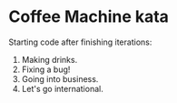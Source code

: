 # Coffee Machine kata

Starting code after finishing iterations:

1. Making drinks.
2. Fixing a bug!
3. Going into business.
4. Let's go international.
